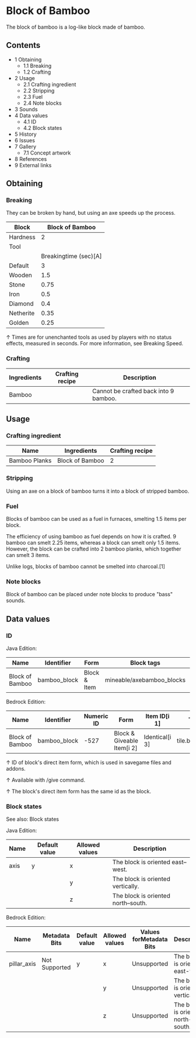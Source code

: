 # Block of Bamboo
The block of bamboo is a log-like block made of bamboo.

## Contents
- 1 Obtaining
	- 1.1 Breaking
	- 1.2 Crafting
- 2 Usage
	- 2.1 Crafting ingredient
	- 2.2 Stripping
	- 2.3 Fuel
	- 2.4 Note blocks
- 3 Sounds
- 4 Data values
	- 4.1 ID
	- 4.2 Block states
- 5 History
- 6 Issues
- 7 Gallery
	- 7.1 Concept artwork
- 8 References
- 9 External links

## Obtaining
### Breaking
They can be broken by hand, but using an axe speeds up the process.

| Block     | Block of Bamboo       |
|-----------|-----------------------|
| Hardness  | 2                     |
| Tool      |                       |
|           | Breakingtime (sec)[A] |
| Default   | 3                     |
| Wooden    | 1.5                   |
| Stone     | 0.75                  |
| Iron      | 0.5                   |
| Diamond   | 0.4                   |
| Netherite | 0.35                  |
| Golden    | 0.25                  |


↑ Times are for unenchanted tools as used by players with no status effects, measured in seconds. For more information, see Breaking Speed.


### Crafting
| Ingredients | Crafting recipe | Description                           |
|-------------|-----------------|---------------------------------------|
| Bamboo      |                 | Cannot be crafted back into 9 bamboo. |

## Usage
### Crafting ingredient
| Name          | Ingredients     | Crafting recipe |
|---------------|-----------------|-----------------|
| Bamboo Planks | Block of Bamboo | 2               |

### Stripping
Using an axe on a block of bamboo turns it into a block of stripped bamboo.

### Fuel
Blocks of bamboo can be used as a fuel in furnaces, smelting 1.5 items per block.

The efficiency of using bamboo as fuel depends on how it is crafted. 9 bamboo can smelt 2.25 items, whereas a block can smelt only 1.5 items. However, the block can be crafted into 2 bamboo planks, which together can smelt 3 items.

Unlike logs, blocks of bamboo cannot be smelted into charcoal.[1]

### Note blocks
Block of bamboo can be placed under note blocks to produce "bass" sounds.

## Data values
### ID
Java Edition:

| Name            | Identifier   | Form         | Block tags                | Item tags     | Translation key              |
|-----------------|--------------|--------------|---------------------------|---------------|------------------------------|
| Block of Bamboo | bamboo_block | Block & Item | mineable/axebamboo_blocks | bamboo_blocks | block.minecraft.bamboo_block |

Bedrock Edition:

| Name            | Identifier   | Numeric ID | Form                       | Item ID[i 1]   | Translation key        |
|-----------------|--------------|------------|----------------------------|----------------|------------------------|
| Block of Bamboo | bamboo_block | -527       | Block & Giveable Item[i 2] | Identical[i 3] | tile.bamboo_block.name |


↑ ID of block's direct item form, which is used in savegame files and addons.

↑ Available with /give command.

↑ The block's direct item form has the same id as the block.


### Block states
See also: Block states

Java Edition:

| Name | Default value | Allowed values | Description                        |
|------|---------------|----------------|------------------------------------|
| axis | y             | x              | The block is oriented east–west.   |
|      |               | y              | The block is oriented vertically.  |
|      |               | z              | The block is oriented north–south. |

Bedrock Edition:

| Name        | Metadata Bits | Default value | Allowed values | Values forMetadata Bits | Description                        |
|-------------|---------------|---------------|----------------|-------------------------|------------------------------------|
| pillar_axis | Not Supported | y             | x              | Unsupported             | The block is oriented east-west.   |
|             |               |               | y              | Unsupported             | The block is oriented vertically.  |
|             |               |               | z              | Unsupported             | The block is oriented north-south. |




